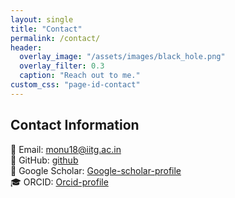 ```yaml
---
layout: single
title: "Contact"
permalink: /contact/
header:
  overlay_image: "/assets/images/black_hole.png"
  overlay_filter: 0.3
  caption: "Reach out to me."
custom_css: "page-id-contact"
---
```



## Contact Information

📧 Email: [monu18@iitg.ac.in](monu18@iitg.ac.in)  
🔗 GitHub: [github](https://github.com/monusingh7)  
📄 Google Scholar: [Google-scholar-profile](https://scholar.google.com/citations?user=8AiPfV4AAAAJ&hl=en)  
🎓 ORCID: [Orcid-profile](0000-0001-5801-0218)  
